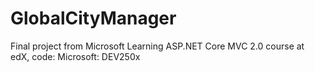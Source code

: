 # GlobalCityManager
Final project from Microsoft Learning ASP.NET Core MVC  2.0 course at edX, code: Microsoft: DEV250x
